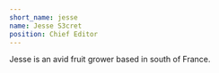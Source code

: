 ```yaml
---
short_name: jesse
name: Jesse S3cret
position: Chief Editor
---
```

Jesse is an avid fruit grower based in south of France.
